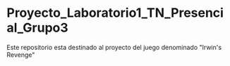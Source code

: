 # Proyecto_Laboratorio1_TN_Presencial_Grupo3
Este repositorio esta destinado al proyecto del juego denominado "Irwin's Revenge"
